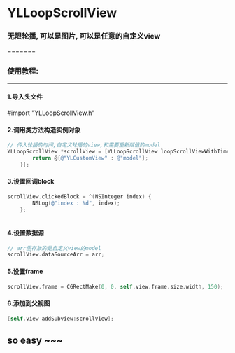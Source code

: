 # YLLoopScrollView
### 无限轮播, 可以是图片, 可以是任意的自定义view
=======
### 使用教程:
-------
#### 1.导入头文件
#import "YLLoopScrollView.h"

#### 2.调用类方法构造实例对象
```Objective-c
// 传入轮播的时间,自定义轮播的view,和需要重新赋值的model
YLLoopScrollView *scrollView = [YLLoopScrollView loopScrollViewWithTimer:2 customView:^NSDictionary *{
        return @{@"YLCustomView" : @"model"};
    }];

```
#### 3.设置回调block
``` Objective-c
scrollView.clickedBlock = ^(NSInteger index) {
        NSLog(@"index : %d", index);
    };
    
```
#### 4.设置数据源
```Objective-c
// arr里存放的是自定义view的model
scrollView.dataSourceArr = arr;
```
#### 5.设置frame
```Objective-c
scrollView.frame = CGRectMake(0, 0, self.view.frame.size.width, 150);
```
#### 6.添加到父视图
```Objective-c
[self.view addSubview:scrollView];
```

so easy ~~~
----------

